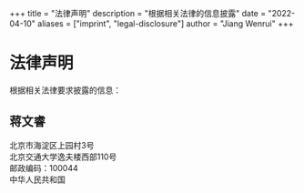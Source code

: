 +++
title = "法律声明"
description = "根据相关法律的信息披露"
date = "2022-04-10"
aliases = ["imprint", "legal-disclosure"]
author = "Jiang Wenrui"
+++

# 法律声明

根据相关法律要求披露的信息：

**蒋文睿**
--------------------------------------------------------------------------------------  
北京市海淀区上园村3号  
北京交通大学逸夫楼西部110号  
邮政编码：100044  
中华人民共和国
